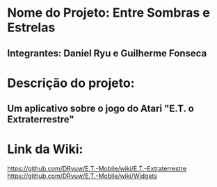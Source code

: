 # Nome do Projeto: Entre Sombras e Estrelas

<h2>Integrantes: Daniel Ryu e Guilherme Fonseca </h2>

# Descrição do projeto:
<h2>Um aplicativo sobre o jogo do Atari "E.T. o Extraterrestre"</h2>

# Link da Wiki:

https://github.com/DRyuw/E.T.-Mobile/wiki/E.T.-Extraterrestre
  https://github.com/DRyuw/E.T.-Mobile/wiki/Widgets
